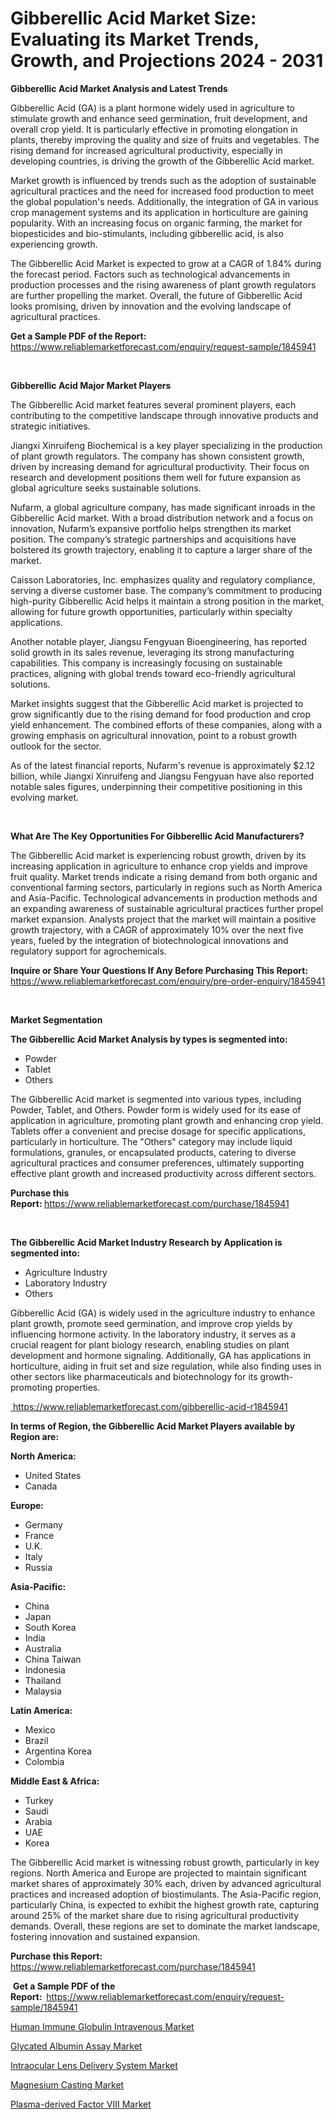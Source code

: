<p><h1>Gibberellic Acid Market Size: Evaluating its Market Trends, Growth, and Projections 2024 - 2031</h1></p><p><strong>Gibberellic Acid Market Analysis and Latest Trends</strong></p>
<p><p>Gibberellic Acid (GA) is a plant hormone widely used in agriculture to stimulate growth and enhance seed germination, fruit development, and overall crop yield. It is particularly effective in promoting elongation in plants, thereby improving the quality and size of fruits and vegetables. The rising demand for increased agricultural productivity, especially in developing countries, is driving the growth of the Gibberellic Acid market.</p><p>Market growth is influenced by trends such as the adoption of sustainable agricultural practices and the need for increased food production to meet the global population's needs. Additionally, the integration of GA in various crop management systems and its application in horticulture are gaining popularity. With an increasing focus on organic farming, the market for biopesticides and bio-stimulants, including gibberellic acid, is also experiencing growth.</p><p>The Gibberellic Acid Market is expected to grow at a CAGR of 1.84% during the forecast period. Factors such as technological advancements in production processes and the rising awareness of plant growth regulators are further propelling the market. Overall, the future of Gibberellic Acid looks promising, driven by innovation and the evolving landscape of agricultural practices.</p></p>
<p><strong>Get a Sample PDF of the Report:&nbsp;</strong> <a href="https://www.reliablemarketforecast.com/enquiry/request-sample/1845941?utm_campaign=1169&utm_medium=2&utm_source=Github&utm_content=ia&utm_term=06112024&utm_id=gibberellic-acid">https://www.reliablemarketforecast.com/enquiry/request-sample/1845941</a></p>
<p>&nbsp;</p>
<p><strong>Gibberellic Acid Major Market Players</strong></p>
<p><p>The Gibberellic Acid market features several prominent players, each contributing to the competitive landscape through innovative products and strategic initiatives.</p><p>Jiangxi Xinruifeng Biochemical is a key player specializing in the production of plant growth regulators. The company has shown consistent growth, driven by increasing demand for agricultural productivity. Their focus on research and development positions them well for future expansion as global agriculture seeks sustainable solutions.</p><p>Nufarm, a global agriculture company, has made significant inroads in the Gibberellic Acid market. With a broad distribution network and a focus on innovation, Nufarm’s expansive portfolio helps strengthen its market position. The company’s strategic partnerships and acquisitions have bolstered its growth trajectory, enabling it to capture a larger share of the market.</p><p>Caisson Laboratories, Inc. emphasizes quality and regulatory compliance, serving a diverse customer base. The company’s commitment to producing high-purity Gibberellic Acid helps it maintain a strong position in the market, allowing for future growth opportunities, particularly within specialty applications.</p><p>Another notable player, Jiangsu Fengyuan Bioengineering, has reported solid growth in its sales revenue, leveraging its strong manufacturing capabilities. This company is increasingly focusing on sustainable practices, aligning with global trends toward eco-friendly agricultural solutions.</p><p>Market insights suggest that the Gibberellic Acid market is projected to grow significantly due to the rising demand for food production and crop yield enhancement. The combined efforts of these companies, along with a growing emphasis on agricultural innovation, point to a robust growth outlook for the sector.</p><p>As of the latest financial reports, Nufarm's revenue is approximately $2.12 billion, while Jiangxi Xinruifeng and Jiangsu Fengyuan have also reported notable sales figures, underpinning their competitive positioning in this evolving market.</p></p>
<p>&nbsp;</p>
<p><strong>What Are The Key Opportunities For Gibberellic Acid Manufacturers?</strong></p>
<p><p>The Gibberellic Acid market is experiencing robust growth, driven by its increasing application in agriculture to enhance crop yields and improve fruit quality. Market trends indicate a rising demand from both organic and conventional farming sectors, particularly in regions such as North America and Asia-Pacific. Technological advancements in production methods and an expanding awareness of sustainable agricultural practices further propel market expansion. Analysts project that the market will maintain a positive growth trajectory, with a CAGR of approximately 10% over the next five years, fueled by the integration of biotechnological innovations and regulatory support for agrochemicals.</p></p>
<p><strong>Inquire or Share Your Questions If Any Before Purchasing This Report:</strong> <a href="https://www.reliablemarketforecast.com/enquiry/pre-order-enquiry/1845941?utm_campaign=1169&utm_medium=2&utm_source=Github&utm_content=ia&utm_term=06112024&utm_id=gibberellic-acid">https://www.reliablemarketforecast.com/enquiry/pre-order-enquiry/1845941</a></p>
<p>&nbsp;</p>
<p><strong>Market Segmentation</strong></p>
<p><strong>The Gibberellic Acid Market Analysis by types is segmented into:</strong></p>
<p><ul><li>Powder</li><li>Tablet</li><li>Others</li></ul></p>
<p><p>The Gibberellic Acid market is segmented into various types, including Powder, Tablet, and Others. Powder form is widely used for its ease of application in agriculture, promoting plant growth and enhancing crop yield. Tablets offer a convenient and precise dosage for specific applications, particularly in horticulture. The "Others" category may include liquid formulations, granules, or encapsulated products, catering to diverse agricultural practices and consumer preferences, ultimately supporting effective plant growth and increased productivity across different sectors.</p></p>
<p><strong>Purchase this Report:&nbsp;</strong><a href="https://www.reliablemarketforecast.com/purchase/1845941?utm_campaign=1169&utm_medium=2&utm_source=Github&utm_content=ia&utm_term=06112024&utm_id=gibberellic-acid">https://www.reliablemarketforecast.com/purchase/1845941</a></p>
<p>&nbsp;</p>
<p><strong>The Gibberellic Acid Market Industry Research by Application is segmented into:</strong></p>
<p><ul><li>Agriculture Industry</li><li>Laboratory Industry</li><li>Others</li></ul></p>
<p><p>Gibberellic Acid (GA) is widely used in the agriculture industry to enhance plant growth, promote seed germination, and improve crop yields by influencing hormone activity. In the laboratory industry, it serves as a crucial reagent for plant biology research, enabling studies on plant development and hormone signaling. Additionally, GA has applications in horticulture, aiding in fruit set and size regulation, while also finding uses in other sectors like pharmaceuticals and biotechnology for its growth-promoting properties.</p></p>
<p><a href="https://www.reliablemarketforecast.com/gibberellic-acid-r1845941?utm_campaign=1169&utm_medium=2&utm_source=Github&utm_content=ia&utm_term=06112024&utm_id=gibberellic-acid">&nbsp;https://www.reliablemarketforecast.com/gibberellic-acid-r1845941</a></p>
<p><strong>In terms of Region, the Gibberellic Acid Market Players available by Region are:</strong></p>
<p>
    <p> <strong> North America: </strong>
        <ul>
            <li>United States</li>
            <li>Canada</li>
        </ul>
        </p> 
    <p> <strong> Europe: </strong>
        <ul>
            <li>Germany</li>
            <li>France</li>
            <li>U.K.</li>
            <li>Italy</li>
            <li>Russia</li>
        </ul>
        </p> 
    <p> <strong> Asia-Pacific: </strong>
        <ul>
            <li>China</li>
            <li>Japan</li>
            <li>South Korea</li>
            <li>India</li>
            <li>Australia</li>
            <li>China Taiwan</li>
            <li>Indonesia</li>
            <li>Thailand</li>
            <li>Malaysia</li>
        </ul>
        </p> 
    <p> <strong> Latin America: </strong>
        <ul>
            <li>Mexico</li>
            <li>Brazil</li>
            <li>Argentina Korea</li>
            <li>Colombia</li>
        </ul>
        </p> 
    <p> <strong> Middle East & Africa: </strong>
        <ul>
            <li>Turkey</li>
            <li>Saudi</li>
            <li>Arabia</li>
            <li>UAE</li>
            <li>Korea</li>
        </ul>
    </p>
    </p>
<p><p>The Gibberellic Acid market is witnessing robust growth, particularly in key regions. North America and Europe are projected to maintain significant market shares of approximately 30% each, driven by advanced agricultural practices and increased adoption of biostimulants. The Asia-Pacific region, particularly China, is expected to exhibit the highest growth rate, capturing around 25% of the market share due to rising agricultural productivity demands. Overall, these regions are set to dominate the market landscape, fostering innovation and sustained expansion.</p></p>
<p><strong>Purchase this Report: </strong><a href="https://www.reliablemarketforecast.com/purchase/1845941?utm_campaign=1169&utm_medium=2&utm_source=Github&utm_content=ia&utm_term=06112024&utm_id=gibberellic-acid">https://www.reliablemarketforecast.com/purchase/1845941</a></p>
<p>&nbsp;<strong>Get a Sample PDF of the Report:&nbsp;&nbsp;</strong><a href="https://www.reliablemarketforecast.com/enquiry/request-sample/1845941?utm_campaign=1169&utm_medium=2&utm_source=Github&utm_content=ia&utm_term=06112024&utm_id=gibberellic-acid">https://www.reliablemarketforecast.com/enquiry/request-sample/1845941</a></p>
<p><strong></strong></p>
<p><p><a href="https://www.linkedin.com/pulse/future-human-immune-globulin-intravenous-market-global-forecast-grxbe?utm_campaign=1169&utm_medium=2&utm_source=Github&utm_content=ia&utm_term=06112024&utm_id=gibberellic-acid">Human Immune Globulin Intravenous Market</a></p><p><a href="https://issuu.com/reportprime-2/docs/glycated-albumin-assay-market-size-_523f4dc6c6a2b5?utm_campaign=1169&utm_medium=2&utm_source=Github&utm_content=ia&utm_term=06112024&utm_id=gibberellic-acid">Glycated Albumin Assay Market</a></p><p><a href="https://issuu.com/reportprime-2/docs/intraocular-lens-delivery-system-ma_967290011635f8?utm_campaign=1169&utm_medium=2&utm_source=Github&utm_content=ia&utm_term=06112024&utm_id=gibberellic-acid">Intraocular Lens Delivery System Market</a></p><p><a href="https://github.com/nenitafam9o0/Market-Research-Report-List-1/blob/main/magnesium-casting-market.md?utm_campaign=1169&utm_medium=2&utm_source=Github&utm_content=ia&utm_term=06112024&utm_id=gibberellic-acid">Magnesium Casting Market</a></p><p><a href="https://www.linkedin.com/pulse/plasma-derived-factor-viii-market-size-share-trends-analysis-mmg3e?utm_campaign=1169&utm_medium=2&utm_source=Github&utm_content=ia&utm_term=06112024&utm_id=gibberellic-acid">Plasma-derived Factor VIII Market</a></p></p>